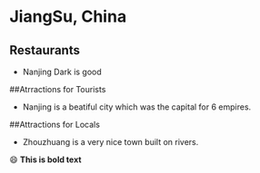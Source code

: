# JiangSu, China

## Restaurants
- Nanjing Dark is good

##Atrractions for Tourists
- Nanjing is a beatiful city which was the capital for 6 empires.

##Attractions for Locals
- Zhouzhuang is a very nice town built on rivers.

:smile: **This is bold text**
